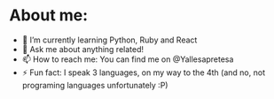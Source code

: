 # About me: 

- 🌱 I’m currently learning Python, Ruby and React
- 💬 Ask me about anything related!
- 📫 How to reach me: You can find me on @Yallesapretesa
- ⚡ Fun fact: I speak 3 languages, on my way to the 4th (and no, not programing languages unfortunately :P) 
